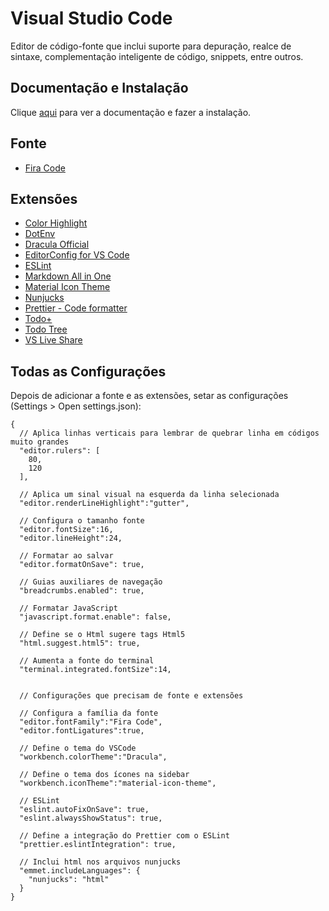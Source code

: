 # Visual Studio Code

Editor de código-fonte que inclui suporte para depuração, realce de sintaxe, complementação inteligente de código, snippets, entre outros.

## Documentação e Instalação

Clique [aqui](https://code.visualstudio.com) para ver a documentação e fazer a instalação.

## Fonte

- [Fira Code](fonts/fira-code.md)

## Extensões

- [Color Highlight](extensions/color-highlight.md)
- [DotEnv](extensions/dotenv.md)
- [Dracula Official](extensions/dracula-official.md)
- [EditorConfig for VS Code](extensions/editorconfig-for-vs-code.md)
- [ESLint](extensions/eslint.md)
- [Markdown All in One](extensions/markdown-all-in-one.md)
- [Material Icon Theme](extensions/material-icon-theme.md)
- [Nunjucks](extensions/nunjucks.md)
- [Prettier - Code formatter](extensions/prettier-code-formatter.md)
- [Todo+](extensions/todo-plus)
- [Todo Tree](extensions/todo-tree)
- [VS Live Share](extensions/vs-live-share.md)

## Todas as Configurações

Depois de adicionar a fonte e as extensões, setar as configurações (Settings > Open settings.json):

```
{
  // Aplica linhas verticais para lembrar de quebrar linha em códigos muito grandes
  "editor.rulers": [
    80,
    120
  ],

  // Aplica um sinal visual na esquerda da linha selecionada
  "editor.renderLineHighlight":"gutter",

  // Configura o tamanho fonte
  "editor.fontSize":16,
  "editor.lineHeight":24,

  // Formatar ao salvar
  "editor.formatOnSave": true,

  // Guias auxiliares de navegação
  "breadcrumbs.enabled": true,

  // Formatar JavaScript
  "javascript.format.enable": false,

  // Define se o Html sugere tags Html5
  "html.suggest.html5": true,

  // Aumenta a fonte do terminal
  "terminal.integrated.fontSize":14,


  // Configurações que precisam de fonte e extensões

  // Configura a família da fonte
  "editor.fontFamily":"Fira Code",
  "editor.fontLigatures":true,

  // Define o tema do VSCode
  "workbench.colorTheme":"Dracula",

  // Define o tema dos ícones na sidebar
  "workbench.iconTheme":"material-icon-theme",

  // ESLint
  "eslint.autoFixOnSave": true,
  "eslint.alwaysShowStatus": true,

  // Define a integração do Prettier com o ESLint
  "prettier.eslintIntegration": true,

  // Inclui html nos arquivos nunjucks
  "emmet.includeLanguages": {
    "nunjucks": "html"
  }
}
```

